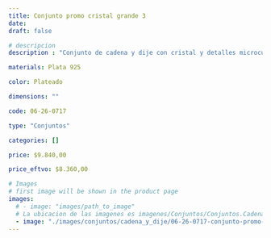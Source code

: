 ```yaml
---
title: Conjunto promo cristal grande 3
date: 
draft: false

# descripcion
description : "Conjunto de cadena y dije con cristal y detalles microcubic. Largo de cadena 40, 45 o 50 cm a elección"

materials: Plata 925

color: Plateado

dimensions: ""

code: 06-26-0717

type: "Conjuntos"

categories: []

price: $9.840,00

price_eftvo: $8.360,00

# Images
# first image will be shown in the product page
images:
  # - image: "images/path_to_image"
  # La ubicacion de las imagenes es imagenes/Conjuntos/Conjuntos.Cadena y Dije/06-26-0717-conjunto-promo-cristal-grande-3
  - image: "./images/conjuntos/cadena_y_dije/06-26-0717-conjunto-promo-cristal-grande-3.jpg"
---
```

